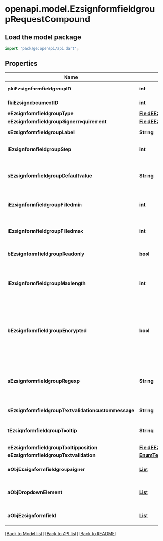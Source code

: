 # openapi.model.EzsignformfieldgroupRequestCompound

## Load the model package
```dart
import 'package:openapi/api.dart';
```

## Properties
Name | Type | Description | Notes
------------ | ------------- | ------------- | -------------
**pkiEzsignformfieldgroupID** | **int** | The unique ID of the Ezsignformfieldgroup | [optional] 
**fkiEzsigndocumentID** | **int** | The unique ID of the Ezsigndocument | 
**eEzsignformfieldgroupType** | [**FieldEEzsignformfieldgroupType**](FieldEEzsignformfieldgroupType.md) |  | 
**eEzsignformfieldgroupSignerrequirement** | [**FieldEEzsignformfieldgroupSignerrequirement**](FieldEEzsignformfieldgroupSignerrequirement.md) |  | [optional] 
**sEzsignformfieldgroupLabel** | **String** | The Label for the Ezsignformfieldgroup | 
**iEzsignformfieldgroupStep** | **int** | The step when the Ezsignsigner will be invited to fill the form fields | 
**sEzsignformfieldgroupDefaultvalue** | **String** | The default value for the Ezsignformfieldgroup  You can use the codes below and they will be replaced at signature time.    | Code | Description | Example | | ------------------------- | ------------ | ------------ | | {sUserFirstname} | The first name of the contact | John | | {sUserLastname} | The last name of the contact | Doe | | {sUserJobtitle} | The job title | Sales Representative | | {sCompany} | Company name | eZmax Solutions Inc. | | {sEmailAddress} | The email address | email@example.com | | {sPhoneE164} | A phone number in E.164 Format | +15149901516 | | {sPhoneE164Cell} | A phone number in E.164 Format | +15149901516 | | [optional] 
**iEzsignformfieldgroupFilledmin** | **int** | The minimum number of Ezsignformfield that must be filled in the Ezsignformfieldgroup | 
**iEzsignformfieldgroupFilledmax** | **int** | The maximum number of Ezsignformfield that must be filled in the Ezsignformfieldgroup | 
**bEzsignformfieldgroupReadonly** | **bool** | Whether the Ezsignformfieldgroup is read only or not. | 
**iEzsignformfieldgroupMaxlength** | **int** | The maximum length for the value in the Ezsignformfieldgroup  This can only be set if eEzsignformfieldgroupType is **Text** or **Textarea** | [optional] 
**bEzsignformfieldgroupEncrypted** | **bool** | Whether the Ezsignformfieldgroup is encrypted in the database or not. Encrypted values are not displayed on the Ezsigndocument. This can only be set if eEzsignformfieldgroupType is **Text** or **Textarea** | [optional] 
**sEzsignformfieldgroupRegexp** | **String** | A regular expression to indicate what values are acceptable for the Ezsignformfieldgroup.  This can only be set if eEzsignformfieldgroupType is **Text** or **Textarea** | [optional] 
**sEzsignformfieldgroupTextvalidationcustommessage** | **String** | Description of validation rule. Show by signatory. | [optional] 
**tEzsignformfieldgroupTooltip** | **String** | A tooltip that will be presented to Ezsignsigner about the Ezsignformfieldgroup | [optional] 
**eEzsignformfieldgroupTooltipposition** | [**FieldEEzsignformfieldgroupTooltipposition**](FieldEEzsignformfieldgroupTooltipposition.md) |  | [optional] 
**eEzsignformfieldgroupTextvalidation** | [**EnumTextvalidation**](EnumTextvalidation.md) |  | [optional] 
**aObjEzsignformfieldgroupsigner** | [**List<EzsignformfieldgroupsignerRequestCompound>**](EzsignformfieldgroupsignerRequest.md) |  | [default to const []]
**aObjDropdownElement** | [**List<CustomDropdownElementRequestCompound>**](CustomDropdownElementRequest.md) |  | [optional] [default to const []]
**aObjEzsignformfield** | [**List<EzsignformfieldRequestCompound>**](EzsignformfieldRequestCompound.md) |  | [default to const []]

[[Back to Model list]](../README.md#documentation-for-models) [[Back to API list]](../README.md#documentation-for-api-endpoints) [[Back to README]](../README.md)


